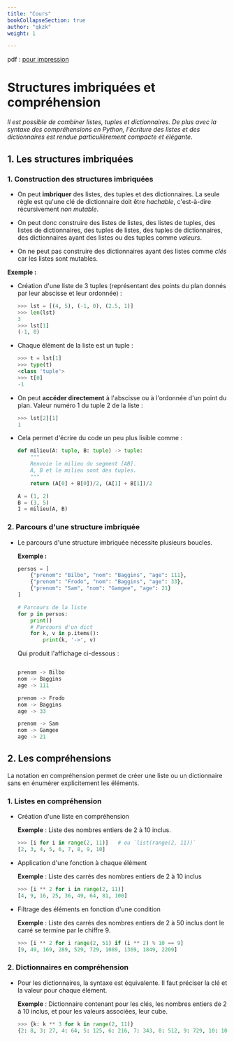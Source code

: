 ```yaml
---
title: "Cours"
bookCollapseSection: true
author: "qkzk"
weight: 1

---
```


pdf : [pour impression](/uploads/docsnsi/tableaux_2d/cours_2d.pdf)

# Structures imbriquées et compréhension

_Il est possible de combiner listes, tuples et dictionnaires. De plus avec la
syntaxe des compréhensions en Python, l'écriture des listes et des dictionnaires
est rendue particulièrement compacte et élégante_.

## 1. Les structures imbriquées

### 1. Construction des structures imbriquées

* On peut **imbriquer** des listes, des tuples et des dictionnaires. La seule
    règle est qu'une clé de dictionnaire doit être _hachable_, c'est-à-dire
    récursivement _non mutable_.
* On peut donc construire des listes de listes, des listes de tuples, des listes
    de dictionnaires, des tuples de listes, des tuples de dictionnaires,
    des dictionnaires ayant des listes ou des tuples comme _valeurs_.

* On ne peut pas construire des dictionnaires ayant des listes comme _clés_
    car les listes sont mutables.

**Exemple :**

* Création d'une liste de 3 tuples (représentant des points du plan donnés 
    par leur abscisse et leur ordonnée) :

    ```python
    >>> lst = [(4, 5), (-1, 0), (2.5, 1)]
    >>> len(lst)
    3
    >>> lst[1]
    (-1, 0)
    ```

* Chaque élément de la liste est un tuple :

    ```python
    >>> t = lst[1]
    >>> type(t)
    <class 'tuple'>
    >>> t[0]
    -1
    ```

* On peut **accéder directement** à l'abscisse ou à l'ordonnée d'un point du
    plan. Valeur numéro 1 du tuple 2 de la liste :

    ```python
    >>> lst[2][1]
    1
    ```

* Cela permet d'écrire du code un peu plus lisible comme :

    ```python 
    def milieu(A: tuple, B: tuple) -> tuple:
        """
        Renvoie le milieu du segment [AB].
        A, B et le milieu sont des tuples.
        """
        return (A[0] + B[0])/2, (A[1] + B[1])/2

    A = (1, 2)
    B = (3, 5)
    I = milieu(A, B)
    ```

### 2. Parcours d'une structure imbriquée

* Le parcours d'une structure imbriquée nécessite plusieurs boucles.

    **Exemple :**

    ```python
    persos = [
        {"prenom": "Bilbo", "nom": "Baggins", "age": 111},
        {"prenom": "Frodo", "nom": "Baggins", "age": 33},
        {"prenom": "Sam", "nom": "Gamgee", "age": 21}
    ]

    # Parcours de la liste
    for p in persos:
        print()
        # Parcours d'un dict
        for k, v in p.items():
            print(k, '->', v)
    ```

    Qui produit l'affichage ci-dessous :

    ```python

    prenom -> Bilbo
    nom -> Baggins
    age -> 111

    prenom -> Frodo
    nom -> Baggins
    age -> 33

    prenom -> Sam
    nom -> Gamgee
    age -> 21
    ```

## 2. Les compréhensions

La notation en compréhension permet de créer une liste ou un dictionnaire
sans en énumérer explicitement les éléments.

### 1. Listes en compréhension

* Création d'une liste en compréhension

    **Exemple** : Liste des nombres entiers de 2 à 10 inclus.

    ```python
    >>> [i for i in range(2, 11)]   # ou `list(range(2, 11))`
    [2, 3, 4, 5, 6, 7, 8, 9, 10]
    ```

* Application d'une fonction à chaque élément

    **Exemple** : Liste des carrés des nombres entiers de 2 à 10 inclus

    ```python
    >>> [i ** 2 for i in range(2, 11)]
    [4, 9, 16, 25, 36, 49, 64, 81, 100]
    ```

* Filtrage des éléments en fonction d'une condition

    **Exemple** : Liste des carrés des nombres entiers de 2 à 50 inclus dont le carré se termine par le chiffre 9.

    ```python
    >>> [i ** 2 for i range(2, 51) if (i ** 2) % 10 == 9]
    [9, 49, 169, 289, 529, 729, 1089, 1369, 1849, 2209]
    ```

### 2. Dictionnaires en compréhension

* Pour les dictionnaires, la syntaxe est équivalente. Il faut préciser la clé et
    la valeur pour chaque élément.

    **Exemple** : Dictionnaire contenant pour les clés, les nombres entiers de 2 à 10
    inclus, et pour les valeurs associées, leur cube.

    ```python
    >>> {k: k ** 3 for k in range(2, 11)}
    {2: 8, 3: 27, 4: 64, 5: 125, 6: 216, 7: 343, 8: 512, 9: 729, 10: 1000}
    ```









